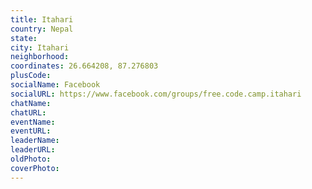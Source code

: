```yaml
---
title: Itahari
country: Nepal
state: 
city: Itahari
neighborhood: 
coordinates: 26.664208, 87.276803
plusCode:
socialName: Facebook
socialURL: https://www.facebook.com/groups/free.code.camp.itahari
chatName:
chatURL:
eventName:
eventURL:
leaderName:
leaderURL:
oldPhoto: 
coverPhoto:
---
```

